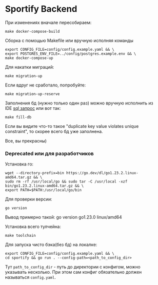 # Sportify Backend

При изменениях вначале пересобираем:

```shell
make docker-compose-build
```

Сборка c помощью Makefile или вручную исполняя команды

```shell
export CONFIG_FILE=config/config.example.yaml && \
export POSTGRES_ENV_FILE=../config/postgres.example.env && \
make docker-compose-up
```

Для накатки миграций:

```shell
make migration-up
```

Если вдруг не сработало, попробуйте:

```shell
make migration-up-reserve
```

Заполнения бд (нужно только один раз) можно вручную исполнить из IDE [sql запрос](sportify/db/fill.sql) или
вот так:

```shell
make fill-db
```

Если вы видите что-то такое "duplicate key value violates unique constraint", то скорее всего бд уже заполнена.

Все, вы прекрасны)

### Deprecated или для разработчиков

Установка го:

```shell
wget --directory-prefix=bin https://go.dev/dl/go1.23.2.linux-amd64.tar.gz && \
sudo rm -rf /usr/local/go && sudo tar -C /usr/local -xzf bin/go1.23.2.linux-amd64.tar.gz && \
export PATH=$PATH:/usr/local/go/bin
```

Для проверки версии:

```shell
go version
```

Вывод примерно такой: go version go1.23.0 linux/amd64

Установка всего тулчейна:

```shell
make toolchain
```

Для запуска чисто бэка(без бд) на локалке:

```shell
export CONFIG_FILE=config/config.example.yaml && \
cd sportify && go run . --config-path=<path_to_config_dir>
```

Тут `path_to_config_dir` - путь до директории с конфигом, можно указывать несколько. При этом сам конфиг обязательно должен называться `config.yaml`.
